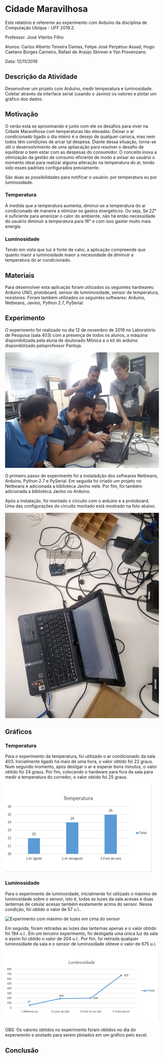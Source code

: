 # Cidade Maravilhosa


Este relatório é referente ao experimento com Arduino da disciplina de Computação Ubíqua - UFF 2019.2.

Professor: José Viterbo Filho

Alunos: Carlos Alberto Teixeira Damas, Felipe José Perpétuo Assad, Hugo Caetano Borges Carneiro, Rafael de Araújo Skinner e Yan Provenzano.

Data: 12/11/2019


## Descrição da Atividade

Desenvolver um projeto com Arduino, medir temperatura e luminosidade. Coletar através da interface serial (usando o Javino) os valores e plotar um gráfico dos dados.


## Motivação

O verão está se aproximando e junto com ele os desafios para viver na Cidade Maravilhosa com temperaturas tão elevadas. Deixar o ar condicionado ligado o dia inteiro é o desejo de qualquer carioca, mas nem todos têm condições de arcar tal despesa. Diante dessa situação, torna-se útil o desenvolvimento de uma apliacação para resolver o desafio de equilibrar o bem estar com as despesas do consumidor. O conceito inova a otimização da gestão de consumo eficiente de modo a avisar ao usuário o momento ideal para realizar alguma alteração na temperatura do ar, tendo sido esses padrões configurados previamente.

São duas as possibilidades para notificar o usuário: por temperatura ou por luminosidade. 

### Temperatura

À medida que a temperatura aumenta, diminui-se a temperatura do ar condicionado de maneira a otimizar os gastos energéticos. Ou seja, Se 22° é suficiente para amenizar o calor do ambiente, não há então necessidade do usuário diminuir a temperatura para 16° e com isso gastar muito mais energia.

### Luminosidade

Tendo em vista que luz é fonte de calor, a aplicação compreende que quanto maior a luminosidade maior a necessidade de diminuir a temperatura do ar condicionado.

## Materiais

Para desenvolver esta aplicação foram utilizados os seguintes hardwares: Arduino UNO, protoboard, sensor de lumninosidade, sensor de temperatura, resistores. Foram também utilizados os seguintes softwares: Arduino, Netbeans, Javino, Python 2.7, PySerial.

## Experimento 

O experimento foi realizado no dia 12 de novembro de 2019 no Laboratório de Pesquisa (sala 403) com a presença de todos os alunos, a máquina disponibilizada pela aluna de doutorado Mônica e o kit do arduino disponibilizado peloprofessor Pantoja.

![Execução do trabalho](trab.jpg)

O primeiro passo do experimento foi a instaladção dos softwares Netbeans, Arduino, Python 2.7 e PySerial. Em seguida foi criado um projeto no Netbeans e adicionada a biblioteca Javino nele. Por fim, foi também adicionada a biblioteca Javino no Arduino.

Após a instalação, foi montado o circuito com o arduino e a protoboard. Uma das configurações do circuito montado está mostrado na foto abaixo.

![Circuito montado para o trabalho](exp1.jpg)

## Gráficos

### Temperatura

Para o experimento da temperatura, foi utilizado o ar condicionado da sala 403. Inicialmente ligado há mais de uma hora, o valor obtido foi 22 graus. Num segundo momento, após desligar o ar e esperar bons minutos, o valor obtido foi 24 graus. Por fim, colocando o hardware para fora da sala para medir a temperatura do corredor, o valor obtido foi 25 graus.

![Dados do experimento da Temperatura](temp.PNG)


### Luminosidade

Para o experimento de luminosidade, inicialmente foi utilizado o máximo de luminosidade sobre o sensor, isto é, todas as luzes da sala acesas e duas lanternas de celular acesas também exatamente acima do sensor. Nessa condição, foi obtido o valor de 57 u.l.. 

![Experimento com máximo de luzes em cima do sensor](exp2.PNG)

Em seguida, foram retiradas as luzes das lanternas apenas e o valor obtido foi 194 u.l.. Em um terceiro experimento, foi desligada uma única luz da sala e assim foi obtido o valor de 204 u.l.. Por fim, foi retirada qualquer luminosidade da sala e o sensor de luminosidade obteve o valor de 675 u.l.

![Dados do experimento de Luminosidade](lum.PNG)

OBS: Os valores obtidos no experimento foram obtidos no dia do experiemnto e anotado para serem plotados em um gráfico pelo excel.

## Conclusão
